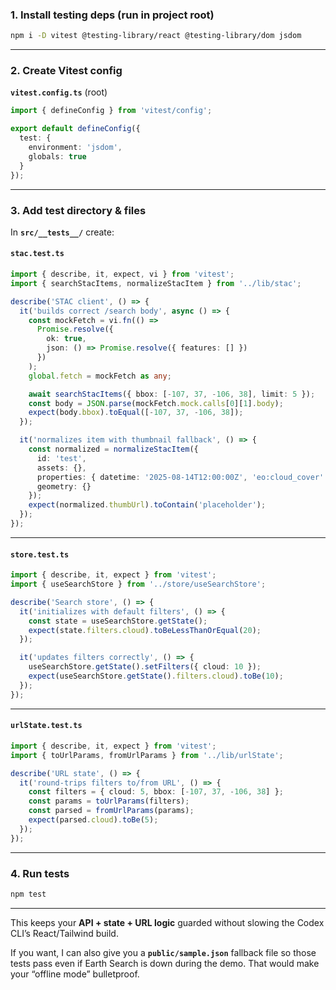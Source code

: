 ### **1. Install testing deps** (run in project root)

```bash
npm i -D vitest @testing-library/react @testing-library/dom jsdom
```

---

### **2. Create Vitest config**

**`vitest.config.ts`** (root)

```ts
import { defineConfig } from 'vitest/config';

export default defineConfig({
  test: {
    environment: 'jsdom',
    globals: true
  }
});
```

---

### **3. Add test directory & files**

In **`src/__tests__/`** create:

#### **`stac.test.ts`**

```ts
import { describe, it, expect, vi } from 'vitest';
import { searchStacItems, normalizeStacItem } from '../lib/stac';

describe('STAC client', () => {
  it('builds correct /search body', async () => {
    const mockFetch = vi.fn(() =>
      Promise.resolve({
        ok: true,
        json: () => Promise.resolve({ features: [] })
      })
    );
    global.fetch = mockFetch as any;

    await searchStacItems({ bbox: [-107, 37, -106, 38], limit: 5 });
    const body = JSON.parse(mockFetch.mock.calls[0][1].body);
    expect(body.bbox).toEqual([-107, 37, -106, 38]);
  });

  it('normalizes item with thumbnail fallback', () => {
    const normalized = normalizeStacItem({
      id: 'test',
      assets: {},
      properties: { datetime: '2025-08-14T12:00:00Z', 'eo:cloud_cover': 5 },
      geometry: {}
    });
    expect(normalized.thumbUrl).toContain('placeholder');
  });
});
```

---

#### **`store.test.ts`**

```ts
import { describe, it, expect } from 'vitest';
import { useSearchStore } from '../store/useSearchStore';

describe('Search store', () => {
  it('initializes with default filters', () => {
    const state = useSearchStore.getState();
    expect(state.filters.cloud).toBeLessThanOrEqual(20);
  });

  it('updates filters correctly', () => {
    useSearchStore.getState().setFilters({ cloud: 10 });
    expect(useSearchStore.getState().filters.cloud).toBe(10);
  });
});
```

---

#### **`urlState.test.ts`**

```ts
import { describe, it, expect } from 'vitest';
import { toUrlParams, fromUrlParams } from '../lib/urlState';

describe('URL state', () => {
  it('round-trips filters to/from URL', () => {
    const filters = { cloud: 5, bbox: [-107, 37, -106, 38] };
    const params = toUrlParams(filters);
    const parsed = fromUrlParams(params);
    expect(parsed.cloud).toBe(5);
  });
});
```

---

### **4. Run tests**

```bash
npm test
```

---

This keeps your **API + state + URL logic** guarded without slowing the Codex CLI’s React/Tailwind build.

If you want, I can also give you a **`public/sample.json`** fallback file so those tests pass even if Earth Search is down during the demo. That would make your “offline mode” bulletproof.
